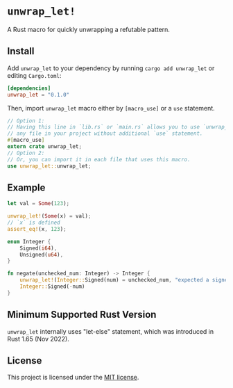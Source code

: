# `unwrap_let!`

A Rust macro for quickly unwrapping a refutable pattern.

## Install

Add `unwrap_let` to your dependency by running `cargo add unwrap_let` or editing `Cargo.toml`:

```toml
[dependencies]
unwrap_let = "0.1.0"
```

Then, import `unwrap_let` macro either by `[macro_use]` or a `use` statement.

```rust
// Option 1:
// Having this line in `lib.rs` or `main.rs` allows you to use `unwrap_let` in
// any file in your project without additional `use` statement.
#[macro_use]
extern crate unwrap_let;
// Option 2:
// Or, you can import it in each file that uses this macro.
use unwrap_let::unwrap_let;
```

## Example

```rust
let val = Some(123);

unwrap_let!(Some(x) = val);
// `x` is defined
assert_eq!(x, 123);
```

```rust
enum Integer {
    Signed(i64),
    Unsigned(u64),
}

fn negate(unchecked_num: Integer) -> Integer {
    unwrap_let!(Integer::Signed(num) = unchecked_num, "expected a signed integer");
    Integer::Signed(-num)
}
```

## Minimum Supported Rust Version

`unwrap_let` internally uses "let-else" statement, which was introduced in Rust 1.65 (Nov 2022).

## License

This project is licensed under the [MIT license](./LICENSE).
